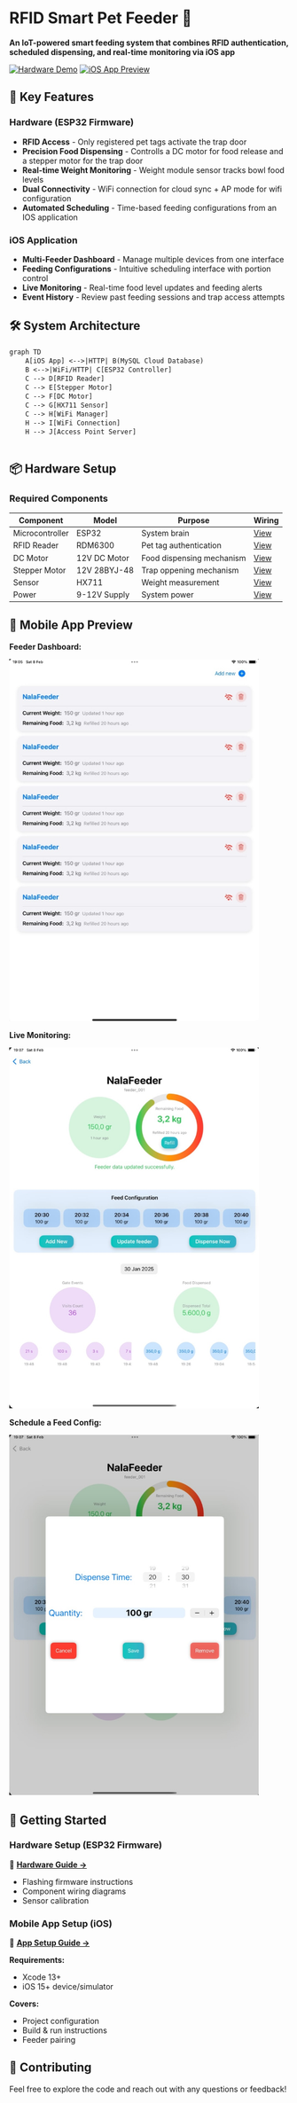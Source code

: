 # RFID Smart Pet Feeder 🐾

**An IoT-powered smart feeding system that combines RFID authentication, scheduled dispensing, and real-time monitoring via iOS app**

[![Hardware Demo](https://img.shields.io/badge/View-Hardware_Setup-blue)](https://github.com/oanamacsim/RFIDSmartPetFeeder/tree/main/FeederESP32Firmware/)
[![iOS App Preview](https://img.shields.io/badge/View-iOS_App-orange)](https://github.com/oanamacsim/RFIDSmartPetFeeder/tree/main/FeederMobileApp/)

## 🌟 Key Features

### Hardware (ESP32 Firmware)
- **RFID Access** - Only registered pet tags activate the trap door
- **Precision Food Dispensing** - Controlls a DC motor for food release and a stepper motor for the trap door
- **Real-time Weight Monitoring** - Weight module sensor tracks bowl food levels
- **Dual Connectivity** - WiFi connection for cloud sync + AP mode for wifi configuration
- **Automated Scheduling** - Time-based feeding configurations from an IOS application
  
### iOS Application
- **Multi-Feeder Dashboard** - Manage multiple devices from one interface
- **Feeding Configurations** - Intuitive scheduling interface with portion control
- **Live Monitoring** - Real-time food level updates and feeding alerts
- **Event History** - Review past feeding sessions and trap access attempts

## 🛠 System Architecture

```mermaid
graph TD
    A[iOS App] <-->|HTTP| B(MySQL Cloud Database)
    B <-->|WiFi/HTTP| C[ESP32 Controller]
    C --> D[RFID Reader]
    C --> E[Stepper Motor]
    C --> F[DC Motor]
    C --> G[HX711 Sensor]
    C --> H[WiFi Manager]
    H --> I[WiFi Connection]
    H --> J[Access Point Server]


```

## 📦 Hardware Setup

### Required Components
| Component | Model | Purpose | Wiring |
|-----------|-------|---------|---------|
| Microcontroller | ESP32 | System brain | [View](https://raw.githubusercontent.com/oanamacsim/RFIDSmartPetFeeder/main/FeederESP32Firmware/images/PowerWiringDiagramAllSensors.png) |
| RFID Reader | RDM6300 | Pet tag authentication | [View](https://raw.githubusercontent.com/oanamacsim/RFIDSmartPetFeeder/main/FeederESP32Firmware/images/WiringDCMotor.png) |
| DC Motor | 12V DC Motor | Food dispensing mechanism | [View](https://raw.githubusercontent.com/oanamacsim/RFIDSmartPetFeeder/main/FeederESP32Firmware/images/WiringDCMotor.png) |
| Stepper Motor | 12V 28BYJ-48 | Trap oppening mechanism | [View](https://raw.githubusercontent.com/oanamacsim/RFIDSmartPetFeeder/main/FeederESP32Firmware/images/WiringStepperMotor.png) |
| Sensor | HX711 | Weight measurement | [View](https://raw.githubusercontent.com/oanamacsim/RFIDSmartPetFeeder/main/FeederESP32Firmware/images/WiringWeightModule.png) |
| Power | 9-12V Supply | System power | [View](https://raw.githubusercontent.com/oanamacsim/RFIDSmartPetFeeder/main/FeederESP32Firmware/images/PowerWiringDiagramAllSensors.png) |


## 📱 Mobile App Preview

**Feeder Dashboard:**

<img src="https://github.com/oanamacsim/RFIDSmartPetFeeder/blob/main/FeederMobileApp/images/FeedersView.jpg" width="450">  

**Live Monitoring:**  

<img src="https://github.com/oanamacsim/RFIDSmartPetFeeder/blob/main/FeederMobileApp/images/FeederView.jpg" width="450">

**Schedule a Feed Config:**  

<img src="https://github.com/oanamacsim/RFIDSmartPetFeeder/blob/main/FeederMobileApp/images/AddFeedConfigurationView.jpg" width="450">  

## 🚀 Getting Started

### Hardware Setup (ESP32 Firmware)

🔧 **[Hardware Guide →](FeederESP32Firmware#setup-instructions)**  

- Flashing firmware instructions  
- Component wiring diagrams  
- Sensor calibration  

### Mobile App Setup (iOS)

📱 **[App Setup Guide →](FeederMobileApp#setup-instructions)**
  
**Requirements:**  
- Xcode 13+  
- iOS 15+ device/simulator  

**Covers:**  
- Project configuration  
- Build & run instructions  
- Feeder pairing  


## 🤝 Contributing
Feel free to explore the code and reach out with any questions or feedback!
